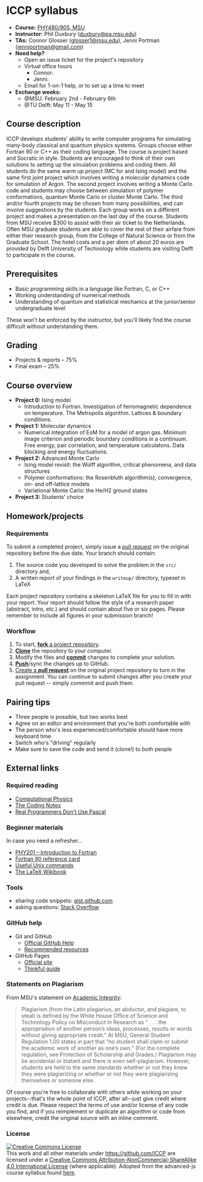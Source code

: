 # ICCP syllabus

* **Course:** [PHY480/905, MSU](http://http://www.pa.msu.edu/~duxbury/courses/ComputationalPhysics.html)
* **Instructor:** Phil Duxbury ([duxbury@pa.msu.edu](mailto:duxbury@pa.msu.edu))
* **TAs:** Connor Glosser ([glosser1@msu.edu](mailto:glosser1@msu.edu)), Jenni Portman ([jenniportman@gmail.com](mailto:jenniportman@gmail.com)) 
* **Need help?**
  * Open an issue ticket for the project's repository
  * Virtual office hours
    * Connor:
    * Jenni:
  * Email for 1-on-1 help, or to set up a time to meet
* **Exchange weeks:**
  * @MSU: February 2nd - February 6th
  * @TU Delft: May 11 - May 15

## Course description

ICCP develops students’ ability to write computer programs for simulating many-body classical and quantum physics systems. Groups choose either Fortran 90 or C++ as their coding language. The course is project based and Socratic in style. Students are encouraged to think of their own solutions to setting up the simulation problems and coding them. All students do the same warm up project (MC for and Ising model) and the same first joint project which involves writing a molecular dynamics code for simulation of Argon. The second project involves writing a Monte Carlo code and students may choose between simulation of polymer conformations, quantum Monte Carlo or cluster Monte Carlo. The third and/or fourth projects may be chosen from many possibilities, and can involve suggestions by the students. Each group works on a different project and makes a presentation on the last day of the course. Students from MSU receive $300 to assist with their air ticket to the Netherlands. Often MSU graduate students are able to cover the rest of their airfare from either their research group, from the College of Natural Science or from the Graduate School. The hotel costs and a per diem of about 20 euros are provided by Delft University of Technology while students are visiting Delft to participate in the course.

## Prerequisites

* Basic programming skills in a language like Fortran, C, or C++ 
* Working understanding of numerical methods
* Understanding of quantum and statistical mechanics at the junior/senior
  undergraduate level

These won't be enforced by the instructor, but you'll likely find the course difficult without understanding them.

## Grading

* Projects & reports – 75%
* Final exam – 25%

## Course overview

* **Project 0:** Ising model
  * Introduction to Fortran. Investigation of ferromagnetic dependence on temperature. The Metropolis algorithm. Lattices & boundary conditions.
* **Project 1:** Molecular dynamics
  * Numerical integration of EoM for a model of argon gas. Minimum image criterion and periodic boundary conditions in a continuum. Free energy, pair correlation, and temperature calculatons. Data blocking and energy fluctuations.
* **Project 2:** Advanced Monte Carlo
  * Ising model revisit: the Wolff algorithm, critical phenomena, and data
    structures
  * Polymer conformations: the Rosenbluth algorithm(s), convergence, on- and
    off-lattice models
  * Variational Monte Carlo: the He/H2 ground states
* **Project 3:** Students' choice
  
## Homework/projects

### Requirements

To submit a completed project, simply issue a [pull request](https://help.github.com/articles/creating-a-pull-request/) on the original repository before the due date. Your branch should contain:

1. The source code you developed to solve the problem in the `src/` directory and,
1. A written report of your findings in the `writeup/` directory, typeset in LaTeX

Each project repository contains a skeleton LaTeX file for you to fill in with your report. Your report should follow the style of a research paper (abstract, intro,
etc.) and should contain about five or six pages. Please remember to include all figures in your submission branch!

### Workflow

1. To start, [**fork** a project repository](https://guides.github.com/activities/forking/).
1. [**Clone**](http://gitref.org/creating/#clone) the repository to your computer.
1. Modify the files and [**commit**](http://gitref.org/basic/#commit) changes to complete your solution.
1. [**Push**](http://gitref.org/remotes/#push)/sync the changes up to GitHub.
1. [Create a **pull request**](https://help.github.com/articles/creating-a-pull-request) on the original project repository to turn in the assignment. You can continue to submit changes after you create your pull request -- simply commmit and push them.

## Pairing tips

* Three people is possible, but two works best
* Agree on an editor and environment that you're both comfortable with
* The person who's less experienced/comfortable should have more keyboard time
* Switch who's "driving" regularly
* Make sure to save the code and send it (clone!) to both people

## External links

### Required reading

* [Computational Physics](http://www.amazon.com/Computational-Physics-Jos-Thijssen/dp/0521833469)
* [The Coding Notes](https://github.com/ICCP/coding-notes)
* [Real Programmers Don't Use Pascal](http://www.pbm.com/~lindahl/real.programmers.html)

### Beginner materials

In case you need a refresher...

* [PHY201 – Introduction to Fortran](http://www.pa.msu.edu/~duxbury/courses/phy201_f06/phy201_home.html)
* [Fortran 90 reference card](http://www.pa.msu.edu/~duxbury/courses/phy480/fortran90_refcard.pdf)
* [Useful Unix commands](http://www.pa.msu.edu/~duxbury/courses/phy201_f06/UnixCommands.htm)
* [The LaTeX Wikibook](http://en.wikibooks.org/wiki/LaTeX)

### Tools

* sharing code snippets: [gist.github.com](https://gist.github.com/)
* asking questions: [Stack Overflow](http://stackoverflow.com/)

### GitHub help

* Git and GitHub
    * [Official GitHub Help](https://help.github.com/)
    * [Recommended resources](https://help.github.com/articles/what-are-other-good-resources-for-learning-git-and-github)
* GitHub Pages
    * [Official site](http://pages.github.com/)
    * [Thinkful guide](http://www.thinkful.com/learn/a-guide-to-using-github-pages/)


### Statements on Plagiarism

From MSU's statement on [Academic Integrity](https://www.msu.edu/unit/ombud/academic-integrity/plagiarism-policy.html):

>Plagiarism (from the Latin plagiarius, an abductor, and plagiare, to steal) is defined by the White House Office of Science and Technology Policy on Misconduct in Research as “ . . . the appropriation of another person’s ideas, processes, results or words without giving appropriate credit.” At MSU, General Student Regulation 1.00 states in part that “no student shall claim or submit the academic work of another as one’s own.” (For the complete regulation, see Protection of Scholarship and Grades.) Plagiarism may be accidental or blatant and there is even self-plagiarism.  However, students are held to the same standards whether or not they knew they were plagiarizing or whether or not they were plagiarizing themselves or someone else.

Of course you're free to collaborate with others while working on your projects--that's the whole point of ICCP, after all--just give credit where credit is due. Please respect the terms of use and/or license of any code you find, and if you reimplement or duplicate an algorithm or code from elsewhere, credit the original source with an inline comment.

### License

<a rel="license" href="http://creativecommons.org/licenses/by-nc-sa/4.0/"><img alt="Creative Commons License" style="border-width:0" src="https://i.creativecommons.org/l/by-nc-sa/4.0/88x31.png" /></a><br />This work and all other materials under https://github.com/ICCP are licensed under a <a rel="license" href="http://creativecommons.org/licenses/by-nc-sa/4.0/">Creative Commons Attribution-NonCommercial-ShareAlike 4.0 International License</a> (where applicable). Adopted from the advanced-js course syllabus found [here](https://github.com/advanced-js/syllabus).

